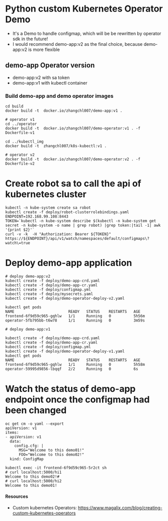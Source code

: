 # Python custom Kubernetes Operator Demo 
- It's a Demo to handle configmap, which will be be rewritten by operator sdk in the future!
- I would recommend demo-app:v2 as the final choice, because demo-app:v2 is  more flexible

## demo-app Operator version
- demo-app:v2 with sa token
- demo-app:v1 with kubectl container

### Build demo-app and demo operator images
```
cd build
docker build -t  docker.io/zhangchl007/demo-app:v1 .

# operator v1
cd ../operator
docker build -t  docker.io/zhangchl007/demo-operator:v1 . -f Dockerfile-v1

cd ../kubectl_img
docker build -t  zhangchl007/k8s-kubectl:v1 .

# operator v2
docker build -t  docker.io/zhangchl007/demo-operator:v2 . -f Dockerfile-v2

```
# Create robot sa to call  the api of kubernetes cluster 
```
kubectl -n kube-system create sa robot
kubectl create -f deploy/robot-clusterrolebindings.yaml
ENDPOINT=192.168.99.108:8443
TOKEN=`kubectl -n kube-system describe $(kubectl -n kube-system get secret -n kube-system -o name | grep robot) |grep token:|tail -1| awk '{print $2}'`
curl -v -k  -H "Authorization: Bearer ${TOKEN}" https://${ENDPOINT}/api/v1/watch/namespaces/default/configmaps\?watch\=true

```
# Deploy demo-app application
```
# deploy demo-app:v2
kubectl create -f deploy/demo-app-crd.yaml
kubectl create -f deploy/demo-app-cr.yaml
kubectl create -f deploy/configmap.yml
kubectl create -f deploy/mysecrets.yaml
kubectl create -f deploy/demo-operator-deploy-v2.yaml

kubectl get pods
NAME                        READY   STATUS    RESTARTS   AGE
frontend-6f9d59c965-gqhlw   1/1     Running   0          5h56m
operator-5fb795bb-t6w78     1/1     Running   0          3m59s

# deploy demo-app:v1

kubectl create -f deploy/demo-app-crd.yaml
kubectl create -f deploy/demo-app-cr.yaml
kubectl create -f deploy/configmap.yml
kubectl create -f deploy/demo-operator-deploy-v1.yaml
kubectl get pods
NAME                        READY   STATUS    RESTARTS   AGE
frontend-6f9d59c965-gqhlw   1/1     Running   0          5h58m
operator-59995d9856-lbqqf   2/2     Running   0          6s

```
# Watch the status of demo-app endpoint once the configmap had been changed
```
oc get cm -o yaml --export
apiVersion: v1
items:
- apiVersion: v1
  data:
    config.cfg: |
      MSG="Welcome to this demo01!"
      FOO="Welcome to this demo02!"
  kind: ConfigMap

kubectl exec -it frontend-6f9d59c965-5r2ct sh
# curl localhost:5000/hi1
Welcome to this demo02!#
# curl localhost:5000/hi2
Welcome to this demo01!

```
#### Resources 
- Custom kubernetes Operators: https://www.magalix.com/blog/creating-custom-kubernetes-operators
